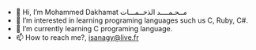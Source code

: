 - 👋 Hi, I’m Mohammed Dakhamat مــحـمــــد الذخــمـــات
- 👀 I’m interested in learning programing languages such us C, Ruby, C#.
- 🌱 I’m currently learning C programing language.
- 📫 How to reach me?, isanagy@live.fr
<!---
dakhamohammed/dakhamohammed is a ✨ special ✨ repository because its `README.md` (this file) appears on your GitHub profile.
You can click the Preview link to take a look at your changes.
--->

